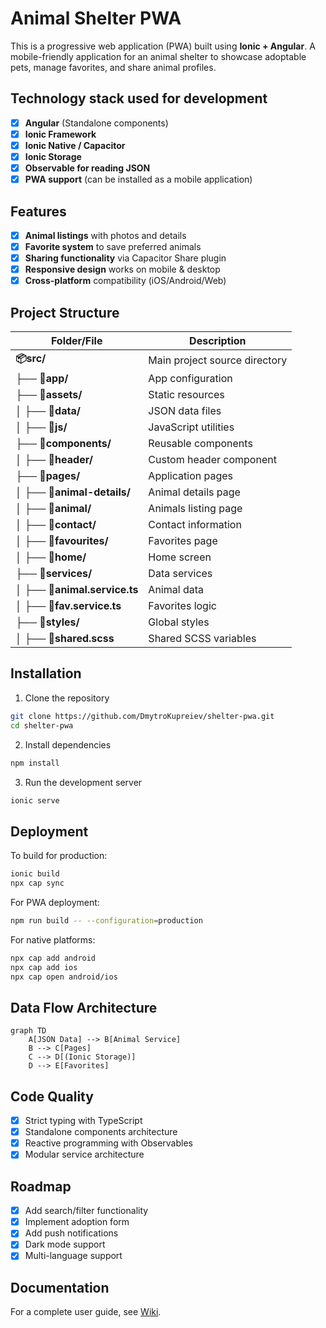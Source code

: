 # Animal Shelter PWA

This is a progressive web application (PWA) built using **Ionic + Angular**. A mobile-friendly application for an animal shelter to showcase adoptable pets, manage favorites, and share animal profiles.

## Technology stack used for development

- [x] **Angular** (Standalone components)
- [x] **Ionic Framework**
- [x] **Ionic Native / Capacitor**
- [x] **Ionic Storage**
- [x] **Observable for reading JSON**
- [x] **PWA support** (can be installed as a mobile application)

## Features
- [x] **Animal listings** with photos and details
- [x] **Favorite system** to save preferred animals
- [x] **Sharing functionality** via Capacitor Share plugin
- [x] **Responsive design** works on mobile & desktop
- [x] **Cross-platform** compatibility (iOS/Android/Web)

## Project Structure

| Folder/File       | Description                           |
|-------------------|---------------------------------------|
| **📦src/**           | Main project source directory         |
| ├── **📂app/**       | App configuration                     |
| ├── **📂assets/**    | Static resources                      |
| │   ├── **📂data/**  | JSON data files                       |
| │   ├── **📂js/**    | JavaScript utilities                  |
| ├── **📂components/**| Reusable components                   |
| │   ├── **📂header/**| Custom header component              |
| ├── **📂pages/**     | Application pages                     |
| │   ├── **📂animal-details/**| Animal details page                   |
| │   ├── **📂animal/**  | Animals listing page                  |
| │   ├── **📂contact/**| Contact information                  |
| │   ├── **📂favourites/**  | Favorites page                        |
| │   ├── **📂home/**  | Home screen                           |
| ├── **📂services/**  | Data services                         |
| │   ├── **📜animal.service.ts**| Animal data                   |
| │   ├── **📜fav.service.ts**   | Favorites logic               |
| ├── **📂styles/**    | Global styles                         |
| │   ├── **📜shared.scss**| Shared SCSS variables              |


## Installation
1. Clone the repository
```bash
git clone https://github.com/DmytroKupreiev/shelter-pwa.git
cd shelter-pwa
```
2. Install dependencies
```bash
npm install
```
3. Run the development server
```bash
ionic serve
```

## Deployment

To build for production:
```bash
ionic build
npx cap sync
```
For PWA deployment:
```bash
npm run build -- --configuration=production
```
For native platforms:
```bash
npx cap add android
npx cap add ios
npx cap open android/ios
```

## Data Flow Architecture

```mermaid
graph TD
    A[JSON Data] --> B[Animal Service]
    B --> C[Pages]
    C --> D[(Ionic Storage)]
    D --> E[Favorites]
```

## Code Quality

- [x] Strict typing with TypeScript
- [x] Standalone components architecture
- [x] Reactive programming with Observables
- [x] Modular service architecture

## Roadmap

- [x] Add search/filter functionality
- [x] Implement adoption form
- [x] Add push notifications
- [x] Dark mode support
- [x] Multi-language support

## Documentation
For a complete user guide, see [Wiki](https://github.com/DmytroKupreiev/shelter-pwa/wiki).
